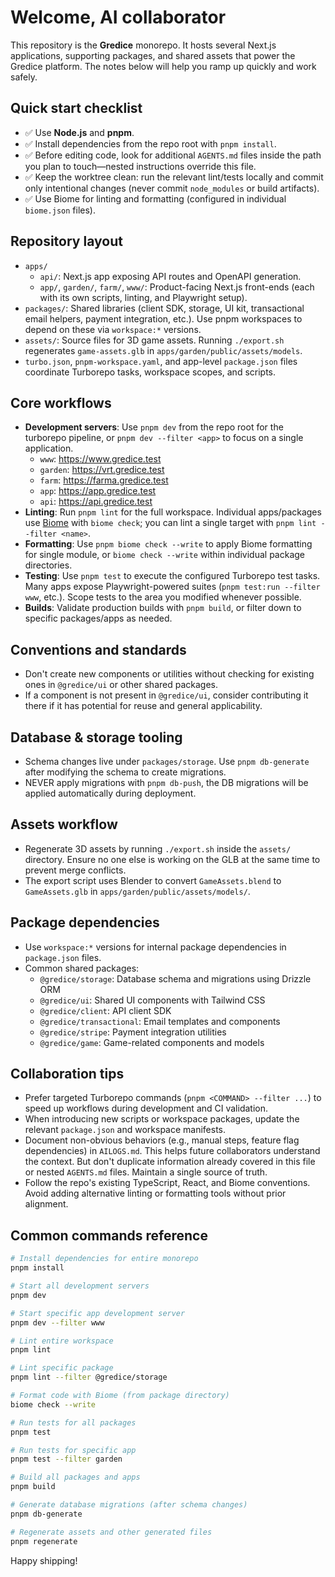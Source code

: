 # Welcome, AI collaborator

This repository is the **Gredice** monorepo. It hosts several Next.js applications, supporting packages, and shared assets that power the Gredice platform. The notes below will help you ramp up quickly and work safely.

## Quick start checklist

- ✅ Use **Node.js** and **pnpm**.
- ✅ Install dependencies from the repo root with `pnpm install`.
- ✅ Before editing code, look for additional `AGENTS.md` files inside the path you plan to touch—nested instructions override this file.
- ✅ Keep the worktree clean: run the relevant lint/tests locally and commit only intentional changes (never commit `node_modules` or build artifacts).
- ✅ Use Biome for linting and formatting (configured in individual `biome.json` files).

## Repository layout

- `apps/`
  - `api/`: Next.js app exposing API routes and OpenAPI generation.
  - `app/`, `garden/`, `farm/`, `www/`: Product-facing Next.js front-ends (each with its own scripts, linting, and Playwright setup).
- `packages/`: Shared libraries (client SDK, storage, UI kit, transactional email helpers, payment integration, etc.). Use pnpm workspaces to depend on these via `workspace:*` versions.
- `assets/`: Source files for 3D game assets. Running `./export.sh` regenerates `game-assets.glb` in `apps/garden/public/assets/models`.
- `turbo.json`, `pnpm-workspace.yaml`, and app-level `package.json` files coordinate Turborepo tasks, workspace scopes, and scripts.

## Core workflows

- **Development servers**: Use `pnpm dev` from the repo root for the turborepo pipeline, or `pnpm dev --filter <app>` to focus on a single application.
  - `www`: <https://www.gredice.test>
  - `garden`: <https://vrt.gredice.test>
  - `farm`: <https://farma.gredice.test>
  - `app`: <https://app.gredice.test>
  - `api`: <https://api.gredice.test>
- **Linting**: Run `pnpm lint` for the full workspace. Individual apps/packages use [Biome](https://biomejs.dev) with `biome check`; you can lint a single target with `pnpm lint --filter <name>`.
- **Formatting**: Use `pnpm biome check --write` to apply Biome formatting for single module, or `biome check --write` within individual package directories.
- **Testing**: Use `pnpm test` to execute the configured Turborepo test tasks. Many apps expose Playwright-powered suites (`pnpm test:run --filter www`, etc.). Scope tests to the area you modified whenever possible.
- **Builds**: Validate production builds with `pnpm build`, or filter down to specific packages/apps as needed.

## Conventions and standards

- Don't create new components or utilities without checking for existing ones in `@gredice/ui` or other shared packages.
- If a component is not present in `@gredice/ui`, consider contributing it there if it has potential for reuse and general applicability.

## Database & storage tooling

- Schema changes live under `packages/storage`. Use `pnpm db-generate` after modifying the schema to create migrations.
- NEVER apply migrations with `pnpm db-push`, the DB migrations will be applied automatically during deployment.

## Assets workflow

- Regenerate 3D assets by running `./export.sh` inside the `assets/` directory. Ensure no one else is working on the GLB at the same time to prevent merge conflicts.
- The export script uses Blender to convert `GameAssets.blend` to `GameAssets.glb` in `apps/garden/public/assets/models/`.

## Package dependencies

- Use `workspace:*` versions for internal package dependencies in `package.json` files.
- Common shared packages:
  - `@gredice/storage`: Database schema and migrations using Drizzle ORM
  - `@gredice/ui`: Shared UI components with Tailwind CSS
  - `@gredice/client`: API client SDK
  - `@gredice/transactional`: Email templates and components
  - `@gredice/stripe`: Payment integration utilities
  - `@gredice/game`: Game-related components and models

## Collaboration tips

- Prefer targeted Turborepo commands (`pnpm <COMMAND> --filter ...`) to speed up workflows during development and CI validation.
- When introducing new scripts or workspace packages, update the relevant `package.json` and workspace manifests.
- Document non-obvious behaviors (e.g., manual steps, feature flag dependencies) in `AILOGS.md`. This helps future collaborators understand the context. But don't duplicate information already covered in this file or nested `AGENTS.md` files. Maintain a single source of truth.
- Follow the repo's existing TypeScript, React, and Biome conventions. Avoid adding alternative linting or formatting tools without prior alignment.

## Common commands reference

```bash
# Install dependencies for entire monorepo
pnpm install

# Start all development servers
pnpm dev

# Start specific app development server
pnpm dev --filter www

# Lint entire workspace
pnpm lint

# Lint specific package
pnpm lint --filter @gredice/storage

# Format code with Biome (from package directory)
biome check --write

# Run tests for all packages
pnpm test

# Run tests for specific app
pnpm test --filter garden

# Build all packages and apps
pnpm build

# Generate database migrations (after schema changes)
pnpm db-generate

# Regenerate assets and other generated files
pnpm regenerate
```

Happy shipping!

